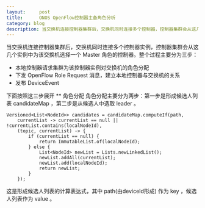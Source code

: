 ```yaml
---
layout:     post
title:      ONOS OpenFlow控制器主备角色分析
category: blog
description: 当交换机连接控制器集群后，交换机同时连接多个控制器，控制器集群会从这几个控制器中进行选举，以便为交换机选举一个Master角色的控制器。
---
```


当交换机连接控制器集群后，交换机同时连接多个控制器实例，控制器集群会从这几个实例中为该交换机选择一个 Master 角色的控制器。整个过程主要分为三步：

* 本地控制器请求集群为该控制器实例对交换机的角色分配
* 下发 OpenFlow Role Request 消息，建立本地控制器与交换机的关系
* 发布 DeviceEvent 

下面按照这三步展开
** 角色分配
角色分配主要分为两步：第一步是形成候选人列表 candidateMap ，第二步是从候选人中选取 leader 。 

    Versioned<List<NodeId>> candidates = candidateMap.computeIf(path,
        currentList -> currentList == null || !currentList.contains(localNodeId),
        (topic, currentList) -> {
            if (currentList == null) {
                return ImmutableList.of(localNodeId);
            } else {
                List<NodeId> newList = Lists.newLinkedList();
                newList.addAll(currentList);
                newList.add(localNodeId);
                return newList;
            }
        });
这是形成候选人列表的计算表达式，其中 path(由deviceId形成) 作为 key ，候选人列表作为 value 。